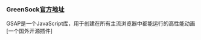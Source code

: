### GreenSock[官方地址]("https://ecomfe.github.io/zrender-doc/public/")

GSAP是一个JavaScript库，用于创建在所有主流浏览器中都能运行的高性能动画[一个国外开源插件]
